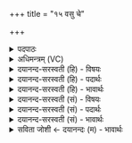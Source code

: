 +++
title = "१५ वसु चे"

+++
<details><summary>पदपाठः</summary>

वसु॑। च॒। मे॒। व॒स॒तिः। च॒। मे॒। कर्म॑। च॒। मे॒। शक्तिः॑। च॒। मे॒। अर्थः॑। च॒। मे॒। एमः॑। च॒। मे॒। इ॒त्या। च॒। मे॒। गतिः॑। च॒। मे॒। य॒ज्ञेन॑। क॒ल्प॒न्ता॒म्। १५।
</details>

<details><summary>अधिमन्त्रम् (VC)</summary>

- धनादियुक्ता आत्मा देवता
- देवा ऋषयः
- विराडार्षी पङ्क्तिः
- पञ्चमः
</details>

<details><summary>दयानन्द-सरस्वती (हि) - विषयः</summary>

फिर उसी विषय को अगले मन्त्र में कहा है ॥
</details>

<details><summary>दयानन्द-सरस्वती (हि) - पदार्थः</summary>

पदार्थान्वयभाषाः -  (मे) मेरा (वसु) वस्तु (च) और प्रिय पदार्थ वा पियारा काम (मे) मेरी (वसतिः) जिसमें वसते हैं, वह वस्ती (च) और भृत्य (मे) मेरा (कर्म) काम (च) और करनेवाला (मे) मेरा (शक्तिः) सामर्थ्य (च) और प्रेम (मे) मेरा (अर्थः) सब पदार्थों को इकट्ठा करना (च) और इकट्ठा करनेवाला (मे) मेरा (एमः) अच्छा यत्न (च) और बुद्धि (मे) मेरी (इत्या) वह रीति जिससे व्यवहारों को जानता हूँ (च) और युक्ति तथा (मे) मेरी (गतिः) चाल (च) और उछलना आदि क्रिया ये सब पदार्थ (यज्ञेन) पुरुषार्थ के अनुष्ठान से (कल्पन्ताम्) समर्थ होवें ॥१५ ॥
</details>

<details><summary>दयानन्द-सरस्वती (हि) - भावार्थः</summary>

भावार्थभाषाः -  हे मनुष्यो ! जो मनुष्य अपना समस्त सामर्थ्य आदि सबके हित के लिये ही करते हैं, वे ही प्रशंसायुक्त होते हैं ॥१५ ॥
</details>

<details><summary>दयानन्द-सरस्वती (सं) - विषयः</summary>

पुनस्तमेव विषयमाह ॥
</details>

<details><summary>दयानन्द-सरस्वती (सं) - पदार्थः</summary>

पदार्थान्वयभाषाः -  मे वसु च मे वसतिश्च मे कर्म च मे शक्तिश्च मेऽर्थश्च म एमश्च म इत्या च मे गतिश्च यज्ञेन कल्पन्ताम् ॥१५ ॥
</details>

<details><summary>दयानन्द-सरस्वती (सं) - भावार्थः</summary>

भावार्थभाषाः -  हे मनुष्याः ! ये जनाः सर्वं सामर्थ्यादिकं सर्वहितायैव कुर्वन्ति, त एव प्रशंसिता भवन्ति ॥१५ ॥
</details>

<details><summary>सविता जोशी ← दयानन्दः (म) - भावार्थः</summary>

भावार्थभाषाः -  हे माणसांनो ! जी माणसे आपले संपूर्ण सामर्थ्य सर्वांच्या हितासाठी वापरतात तीच प्रशंसा करण्यायोग्य असतात.
</details>